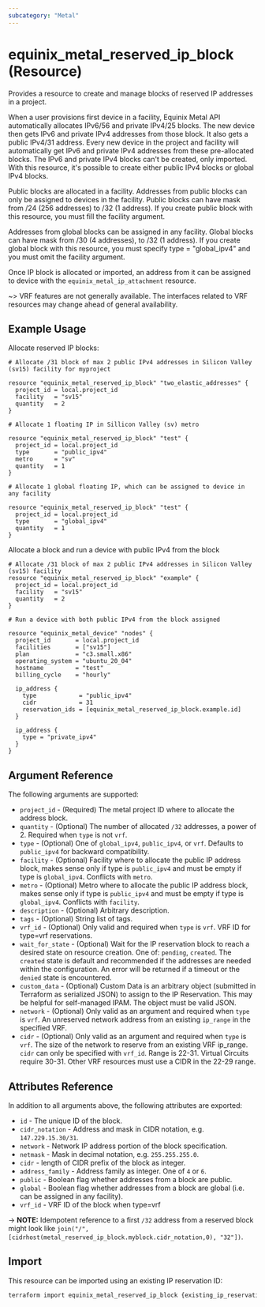 ```yaml
---
subcategory: "Metal"
---
```


# equinix_metal_reserved_ip_block (Resource)

Provides a resource to create and manage blocks of reserved IP addresses in a project.

When a user provisions first device in a facility, Equinix Metal API automatically allocates IPv6/56 and private IPv4/25 blocks.
The new device then gets IPv6 and private IPv4 addresses from those block. It also gets a public IPv4/31 address.
Every new device in the project and facility will automatically get IPv6 and private IPv4 addresses from these pre-allocated blocks.
The IPv6 and private IPv4 blocks can't be created, only imported. With this resource, it's possible to create either public IPv4 blocks or global IPv4 blocks.

Public blocks are allocated in a facility. Addresses from public blocks can only be assigned to devices in the facility. Public blocks can have mask from /24 (256 addresses) to /32 (1 address). If you create public block with this resource, you must fill the facility argument.

Addresses from global blocks can be assigned in any facility. Global blocks can have mask from /30 (4 addresses), to /32 (1 address). If you create global block with this resource, you must specify type = "global_ipv4" and you must omit the facility argument.

Once IP block is allocated or imported, an address from it can be assigned to device with the `equinix_metal_ip_attachment` resource.

~> VRF features are not generally available. The interfaces related to VRF resources may change ahead of general availability.

## Example Usage

Allocate reserved IP blocks:

```hcl
# Allocate /31 block of max 2 public IPv4 addresses in Silicon Valley (sv15) facility for myproject

resource "equinix_metal_reserved_ip_block" "two_elastic_addresses" {
  project_id = local.project_id
  facility   = "sv15"
  quantity   = 2
}

# Allocate 1 floating IP in Sillicon Valley (sv) metro

resource "equinix_metal_reserved_ip_block" "test" {
  project_id = local.project_id
  type       = "public_ipv4"
  metro      = "sv"
  quantity   = 1
}

# Allocate 1 global floating IP, which can be assigned to device in any facility

resource "equinix_metal_reserved_ip_block" "test" {
  project_id = local.project_id
  type       = "global_ipv4"
  quantity   = 1
}
```

Allocate a block and run a device with public IPv4 from the block

```hcl
# Allocate /31 block of max 2 public IPv4 addresses in Silicon Valley (sv15) facility
resource "equinix_metal_reserved_ip_block" "example" {
  project_id = local.project_id
  facility   = "sv15"
  quantity   = 2
}

# Run a device with both public IPv4 from the block assigned

resource "equinix_metal_device" "nodes" {
  project_id       = local.project_id
  facilities       = ["sv15"]
  plan             = "c3.small.x86"
  operating_system = "ubuntu_20_04"
  hostname         = "test"
  billing_cycle    = "hourly"

  ip_address {
    type            = "public_ipv4"
    cidr            = 31
    reservation_ids = [equinix_metal_reserved_ip_block.example.id]
  }

  ip_address {
    type = "private_ipv4"
  }
}
```

## Argument Reference

The following arguments are supported:

* `project_id` - (Required) The metal project ID where to allocate the address block.
* `quantity` - (Optional) The number of allocated `/32` addresses, a power of 2. Required when `type` is not `vrf`.
* `type` - (Optional) One of `global_ipv4`, `public_ipv4`, or `vrf`. Defaults to `public_ipv4` for backward
compatibility.
* `facility` - (Optional) Facility where to allocate the public IP address block, makes sense only
if type is `public_ipv4` and must be empty if type is `global_ipv4`. Conflicts with `metro`.
* `metro` - (Optional) Metro where to allocate the public IP address block, makes sense only
if type is `public_ipv4` and must be empty if type is `global_ipv4`. Conflicts with `facility`.
* `description` - (Optional) Arbitrary description.
* `tags` - (Optional) String list of tags.
* `vrf_id` - (Optional) Only valid and required when `type` is `vrf`. VRF ID for type=vrf reservations.
* `wait_for_state` - (Optional) Wait for the IP reservation block to reach a desired state on resource creation. One of: `pending`, `created`. The `created` state is default and recommended if the addresses are needed within the configuration. An error will be returned if a timeout or the `denied` state is encountered.
* `custom_data` - (Optional) Custom Data is an arbitrary object (submitted in Terraform as serialized JSON) to assign to the IP Reservation. This may be helpful for self-managed IPAM. The object must be valid JSON.
* `network` - (Optional) Only valid as an argument and required when `type` is `vrf`. An unreserved network address from an existing `ip_range` in the specified VRF.
* `cidr` - (Optional) Only valid as an argument and required when `type` is `vrf`. The size of the network to reserve from an existing VRF ip_range. `cidr` can only be specified with `vrf_id`. Range is 22-31. Virtual Circuits require 30-31. Other VRF resources must use a CIDR in the 22-29 range.

## Attributes Reference

In addition to all arguments above, the following attributes are exported:

* `id` - The unique ID of the block.
* `cidr_notation` - Address and mask in CIDR notation, e.g. `147.229.15.30/31`.
* `network` - Network IP address portion of the block specification.
* `netmask` - Mask in decimal notation, e.g. `255.255.255.0`.
* `cidr` - length of CIDR prefix of the block as integer.
* `address_family` - Address family as integer. One of `4` or `6`.
* `public` - Boolean flag whether addresses from a block are public.
* `global` - Boolean flag whether addresses from a block are global (i.e. can be assigned in any
facility).
* `vrf_id` - VRF ID of the block when type=vrf

-> **NOTE:** Idempotent reference to a first `/32` address from a reserved block might look
like `join("/", [cidrhost(metal_reserved_ip_block.myblock.cidr_notation,0), "32"])`.

## Import

This resource can be imported using an existing IP reservation ID:

```sh
terraform import equinix_metal_reserved_ip_block {existing_ip_reservation_id}
```
